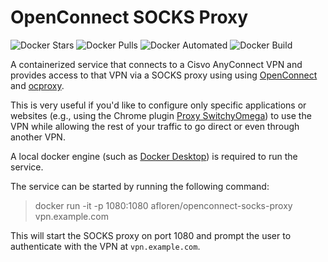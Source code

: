 OpenConnect SOCKS Proxy
=======================

![Docker Stars](https://img.shields.io/docker/stars/afloren/openconnect-socks-proxy.svg)
![Docker Pulls](https://img.shields.io/docker/pulls/afloren/openconnect-socks-proxy.svg)
![Docker Automated](https://img.shields.io/docker/automated/afloren/openconnect-socks-proxy.svg)
![Docker Build](https://img.shields.io/docker/build/afloren/openconnect-socks-proxy.svg)

A containerized service that connects to a Cisvo AnyConnect VPN and provides access to that VPN via a SOCKS proxy using using [OpenConnect](https://github.com/openconnect) and [ocproxy](https://github.com/cernekee/ocproxy).

This is very useful if you'd like to configure only specific applications or websites (e.g., using the Chrome plugin [Proxy SwitchyOmega](https://chrome.google.com/webstore/detail/proxy-switchyomega/padekgcemlokbadohgkifijomclgjgif?hl=en)) to use the VPN while allowing the rest of your traffic to go direct or even through another VPN.

A local docker engine (such as [Docker Desktop](https://www.docker.com/products/docker-desktop)) is required to run the service.

The service can be started by running the following command:
> docker run -it -p 1080:1080 afloren/openconnect-socks-proxy vpn.example.com

This will start the SOCKS proxy on port 1080 and prompt the user to authenticate with the VPN at `vpn.example.com`.